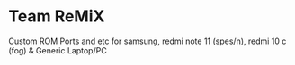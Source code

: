 # Team ReMiX
 
Custom ROM Ports and etc for samsung, redmi note 11 (spes/n), redmi 10 c (fog) & Generic Laptop/PC
